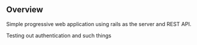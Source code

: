 ## Overview 

Simple progressive web application using rails as the server and 
REST API.

Testing out authentication and such things


